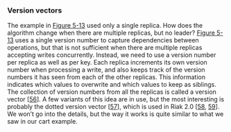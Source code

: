 ### Version vectors 
The example in [Figure 5-13](#fig_replication_causality_single) used only a single replica. How does the
algorithm change when there are multiple replicas, but no leader? [Figure 5-13](#fig_replication_causality_single) uses a single version number to capture dependencies between
operations, but that is not sufficient when there are multiple replicas accepting writes
concurrently. Instead, we need to use a version number per replica as well as per key. Each
replica increments its own version number when processing a write, and also keeps track of the
version numbers it has seen from each of the other replicas. This information indicates which values
to overwrite and which values to keep as siblings. 
The collection of version numbers from all the replicas is called a version vector
[[56](ch05.html#ParkerJr1983jb)].
A few variants of this idea are in use, but the most interesting is probably the dotted version
vector
[[57](ch05.html#Preguica2010wu)], which is used in Riak 2.0
[[58](ch05.html#Cribbs2014wc), [59](ch05.html#Brown2015wx)].
We won’t go into the details, but the way it works is quite similar to what we saw in our cart example.
